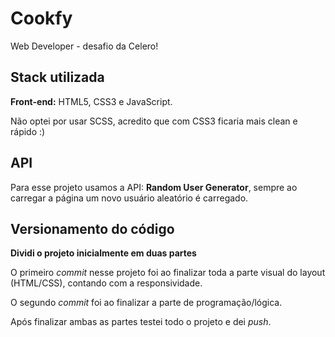 
# Cookfy

Web Developer - desafio da Celero!

## Stack utilizada

**Front-end:** HTML5, CSS3 e JavaScript.

Não optei por usar SCSS, acredito que com CSS3 ficaria mais clean e rápido :)

## API

Para esse projeto usamos a API: 
**Random User Generator**, sempre ao carregar a página um novo usuário aleatório é carregado. 

## Versionamento do código
**Dividi o projeto inicialmente em duas partes**

O primeiro _commit_ nesse projeto foi ao finalizar toda a parte visual do layout (HTML/CSS), contando com a responsividade. 

O segundo _commit_ foi ao finalizar a parte de programação/lógica.

Após finalizar ambas as partes testei todo o projeto e dei _push_.